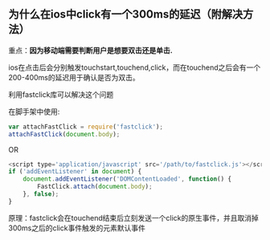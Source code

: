 ## 为什么在ios中click有一个300ms的延迟（附解决方法）

重点：**因为移动端需要判断用户是想要双击还是单击.**

ios在点击后会分别触发touchstart,touchend,click，而在touchend之后会有一个200-400ms的延迟用于确认是否为双击。



利用fastclick库可以解决这个问题

在脚手架中使用:

```js
var attachFastClick = require('fastclick');
attachFastClick(document.body);
```

OR

```js
<script type='application/javascript' src='/path/to/fastclick.js'></script>
if ('addEventListener' in document) {
	document.addEventListener('DOMContentLoaded', function() {
		FastClick.attach(document.body);
	}, false);
}
```

原理：fastclick会在touchend结束后立刻发送一个click的原生事件，并且取消掉300ms之后的click事件触发的元素默认事件

